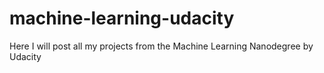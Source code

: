 # machine-learning-udacity
Here I will post all my projects from the Machine Learning Nanodegree by Udacity
